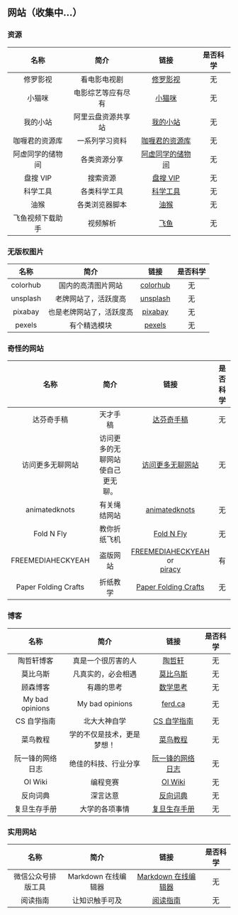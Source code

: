 ## 网站（收集中...）

### 资源

|       名称       |        简介        |                    链接                     | 是否科学 |
| :--------------: | :----------------: | :-----------------------------------------: | :------: |
|     修罗影视     |    看电影电视剧    |      [修罗影视](https://www.xlys.me/)       |    无    |
|      小猫咪      | 电影综艺等应有尽有 |     [小猫咪](https://zy.xiaomaomi.cc/)      |    无    |
|     我的小站     | 阿里云盘资源共享站 |       [我的小站](https://pan666.net/)       |    无    |
|  咖喱君的资源库  |   一系列学习资料   | [咖喱君的资源库](https://link3.cc/galijun)  |    无    |
| 阿虚同学的储物间 |    各类资源分享    | [阿虚同学的储物间](https://axutongxue.com/) |    无    |
|     盘搜 VIP     |      搜索资源      |     [盘搜 VIP](https://www.pansou.vip/)     |    无    |
|     科学工具     |    各类科学工具    |  [科学工具](https://www.kexuegongju.com/)   |    无    |
|       油猴       |   各类浏览器脚本   |    [油猴](https://greasyfork.org/zh-CN)     |    无    |
| 飞鱼视频下载助手 |      视频解析      |      [飞鱼](https://www.feiyudo.com/)       |    无    |

### 无版权图片

|   名称   |           简介           |               链接                | 是否科学 |
| :------: | :----------------------: | :-------------------------------: | :------: |
| colorhub |    国内的高清图片网站    | [colorhub](https://colorhub.me/)  |    无    |
| unsplash |   老牌网站了，活跃度高   | [unsplash](https://unsplash.com/) |    无    |
| pixabay  | 也是老牌网站了，活跃度高 |  [pixabay](https://pixabay.com/)  |    无    |
|  pexels  |       有个精选模块       | [pexels](https://www.pexels.com/) |    无    |

### 奇怪的网站

|         名称         |               简介               |                                                            链接                                                            | 是否科学 |
| :------------------: | :------------------------------: | :------------------------------------------------------------------------------------------------------------------------: | :------: |
|      达芬奇手稿      |             天才手稿             |                                      [达芬奇手稿](http://www.drawingsofleonardo.org/)                                      |    无    |
|   访问更多无聊网站   | 访问更多的无聊网站使自己更无聊。 |                                       [访问更多无聊网站](https://theuselessweb.com/)                                       |    无    |
|    animatedknots     |           有关绳结网站           |                                      [animatedknots](https://www.animatedknots.com/)                                       |    无    |
|      Fold N Fly      |           教你折纸飞机           |                                          [Fold N Fly](https://www.foldnfly.com/)                                           |    无    |
|  FREEMEDIAHECKYEAH   |             盗版网站             | [FREEMEDIAHECKYEAH](https://www.reddit.com/r/FREEMEDIAHECKYEAH/wiki/index/) or<br />[piracy](https://rentry.org/Piracy-BG) |    有    |
| Paper Folding Crafts |             折纸教学             |                 [Paper Folding Crafts](https://www.origamiway.com/paper-folding-crafts-step-by-step.shtml)                 |    无    |

### 博客

|       名称       |            简介            |                               链接                               | 是否科学 |
| :--------------: | :------------------------: | :--------------------------------------------------------------: | :------: |
|    陶哲轩博客    |     真是一个很厉害的人     |            [陶哲轩](https://terrytao.wordpress.com/)             |    无    |
|     莫比乌斯     |     凡真实的，必会相遇     |                 [莫比乌斯](https://onojyun.com)                  |    无    |
|     顾森博客     |         有趣的思考         |               [数学思考](http://www.matrix67.com/)               |    无    |
| My bad opinions  |      My bad opinions       |                   [ferd.ca](https://ferd.ca/)                    |    无    |
|   CS 自学指南    |        北大大神自学        |                [CS 自学指南](https://csdiy.wiki/)                |    无    |
|     菜鸟教程     | 学的不仅是技术，更是梦想！ |               [菜鸟教程](https://www.runoob.com/)                |    无    |
| 阮一锋的网络日志 |    绝佳的科技、行业分享    |       [阮一锋的网络日志](https://www.ruanyifeng.com/blog/)       |    无    |
|     OI Wiki      |          编程竞赛          |                 [OI Wiki](https://oi-wiki.org/)                  |    无    |
|     反向词典     |          深言达意          |             [反向词典](https://www.shenyandayi.com/)             |    无    |
|   复旦生存手册   |       大学的各项事情       | [复旦生存手册](https://fudanmanual.github.io/FudanManual/Intro/) |    无    |

### 实用网站

|        名称        |        简介         |                          链接                          | 是否科学 |
| :----------------: | :-----------------: | :----------------------------------------------------: | :------: |
| 微信公众号排版工具 | Markdown 在线编辑器 | [Markdown 在线编辑器](https://markdown.com.cn/editor/) |    无    |
|      阅读指南      |   让知识触手可及    |            [阅读指南](https://readzn.com/)             |    无    |
